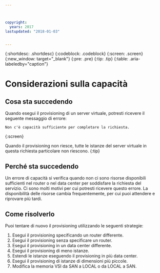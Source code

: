```yaml
---



copyright:
  years: 2017
lastupdated: "2018-01-03"


---
```


{:shortdesc: .shortdesc}
{:codeblock: .codeblock}
{:screen: .screen}
{:new_window: target="_blank"}
{:pre: .pre}
{:tip: .tip}
{:table: .aria-labeledby="caption"}


# Considerazioni sulla capacità 

## Cosa sta succedendo

Quando esegui il provisioning di un server virtuale, potresti ricevere il seguente messaggio di errore: 

```
Non c'è capacità sufficiente per completare la richiesta.
```
{:screen}

Quando il provisioning non riesce, tutte le istanze del server virtuale in questa richiesta particolare non riescono.
{:tip}

## Perché sta succedendo

Un errore di capacità si verifica quando non ci sono risorse disponibili sufficienti nel router o nel data center per soddisfare la richiesta del servizio. Ci sono molti motivi per cui potresti ricevere questo errore. La disponibilità delle risorse cambia frequentemente, per cui puoi attendere e riprovare più tardi.

## Come risolverlo 

Puoi tentare di nuovo il provisioning utilizzando le seguenti strategie: 

1. Esegui il provisioning specificando un router differente.  
2. Esegui il provisioning senza specificare un router. 
3. Esegui il provisioning in un data center differente. 
4. Esegui il provisioning di meno istanze.  
5. Estendi le istanze eseguendo il provisioning in più data center.
6. Esegui il provisioning di istanze di dimensioni più piccole. 
7. Modifica la memoria VSI da SAN a LOCAL o da LOCAL a SAN. 




